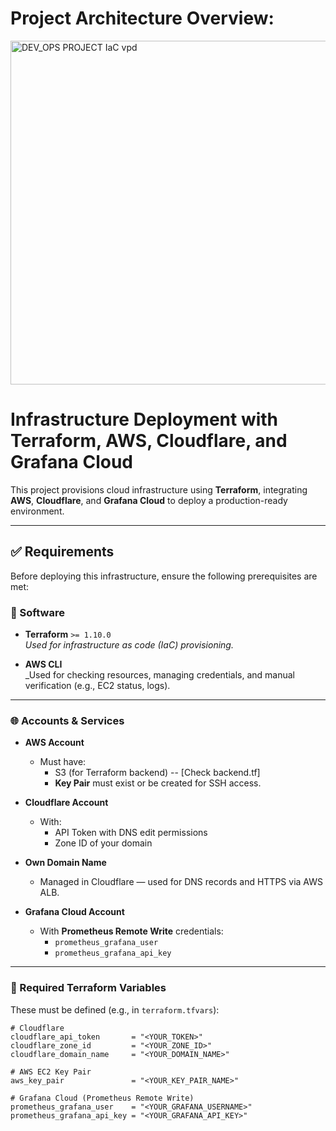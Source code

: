 
# Project Architecture Overview:
<img src="https://github.com/user-attachments/assets/9bfc34bd-079e-4131-95d2-fa5fb5e1557b" alt="DEV_OPS PROJECT IaC vpd" width="550"/>



# Infrastructure Deployment with Terraform, AWS, Cloudflare, and Grafana Cloud

This project provisions cloud infrastructure using **Terraform**, integrating **AWS**, **Cloudflare**, and **Grafana Cloud** to deploy a production-ready environment.

---

## ✅ Requirements

Before deploying this infrastructure, ensure the following prerequisites are met:

### 🔧 Software

- **Terraform** `>= 1.10.0`  
  _Used for infrastructure as code (IaC) provisioning._

- **AWS CLI**  
  _Used for checking resources, managing credentials, and manual verification (e.g., EC2 status, logs).

---

### 🌐 Accounts & Services

- **AWS Account**
  - Must have:
    - S3 (for Terraform backend) -- [Check backend.tf]
    - **Key Pair** must exist or be created for SSH access.

- **Cloudflare Account**
  - With:
    - API Token with DNS edit permissions
    - Zone ID of your domain

- **Own Domain Name**
  - Managed in Cloudflare — used for DNS records and HTTPS via AWS ALB.

- **Grafana Cloud Account**
  - With **Prometheus Remote Write** credentials:
    - `prometheus_grafana_user`
    - `prometheus_grafana_api_key`

---

### 🔐 Required Terraform Variables

These must be defined (e.g., in `terraform.tfvars`):

```hcl
# Cloudflare
cloudflare_api_token       = "<YOUR_TOKEN>"
cloudflare_zone_id         = "<YOUR_ZONE_ID>"
cloudflare_domain_name     = "<YOUR_DOMAIN_NAME>"

# AWS EC2 Key Pair
aws_key_pair               = "<YOUR_KEY_PAIR_NAME>"

# Grafana Cloud (Prometheus Remote Write)
prometheus_grafana_user    = "<YOUR_GRAFANA_USERNAME>"
prometheus_grafana_api_key = "<YOUR_GRAFANA_API_KEY>"
